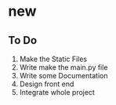 # new

## To Do
1. Make the Static Files
2. Write make the main.py file
3. Write some Documentation
4. Design front end
5. Integrate whole project

